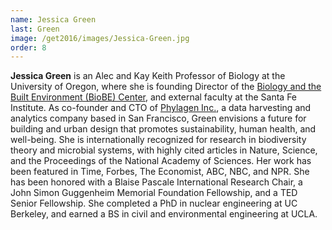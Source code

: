 ```yaml
---
name: Jessica Green
last: Green
image: /get2016/images/Jessica-Green.jpg
order: 8
---
```


**Jessica Green** is an Alec and Kay Keith Professor of Biology at the University of Oregon, where she is founding Director of the [Biology and the Built Environment (BioBE) Center](http://biobe.uoregon.edu/), and external faculty at the Santa Fe Institute. As co-founder and CTO of [Phylagen Inc.](http://www.phylagen.com/), a data harvesting and analytics company based in San Francisco, Green envisions a future for building and urban design that promotes sustainability, human health, and well-being. She is internationally recognized for research in biodiversity theory and microbial systems, with highly cited articles in Nature, Science, and the Proceedings of the National Academy of Sciences. Her work has been featured in Time, Forbes, The Economist, ABC, NBC, and NPR. She has been honored with a Blaise Pascale International Research Chair, a John Simon Guggenheim Memorial Foundation Fellowship, and a TED Senior Fellowship. She completed a PhD in nuclear engineering at UC Berkeley, and earned a BS in civil and environmental engineering at UCLA.
